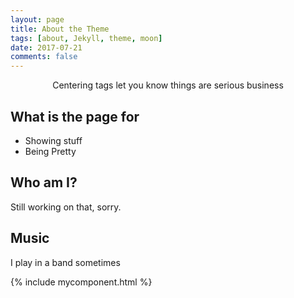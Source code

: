 ```yaml
---
layout: page
title: About the Theme
tags: [about, Jekyll, theme, moon]
date: 2017-07-21
comments: false
---
```

    
<center>Centering tags let you know things are serious business</center>

## What is the page for
* Showing stuff
* Being Pretty


## Who am I?

Still working on that, sorry.

## Music

I play in a band sometimes

{% include mycomponent.html %}
      
